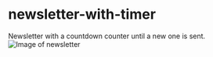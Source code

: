 # newsletter-with-timer
Newsletter with a countdown counter until a new one is sent.
![Image of newsletter]([https://github.com/przylucki/newsletter-with-timer/preview.png](https://raw.githubusercontent.com/przylucki/newsletter-with-timer/2bbd3957e6acdc3b510415d0a7b4a6c6294cbbb3/preview.png)https://raw.githubusercontent.com/przylucki/newsletter-with-timer/2bbd3957e6acdc3b510415d0a7b4a6c6294cbbb3/preview.png)
